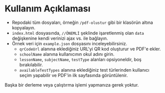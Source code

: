 # Kullanım Açıklaması

- Repodaki tüm dosyaları, örneğin `/pdf-olustur` gibi bir klasörün altına kopyalayın.
- `index.html` dosyasında, `//ÖNEMLİ` şeklinde işaretlenmiş olan `data` değişkenine kendi verinizi ajax vs. ile bağlayın.
- Örnek veri için `example.json` dosyasını inceleyebilirsiniz.
    - `qrCodeUrl` alanına eklediğiniz URL'yi QR kod oluşturur ve PDF'e ekler.
    - `schoolName` alanına kullanıcının okul adını girin.
    - `lessonName`, `subjectName`, `testType` alanları opsiyoneldir, boş bırakılabilir.
    - `availableTestTypes` alanına eklediğiniz test türlerinden kullanıcı seçim yapabilir ve PDF'in ilk sayfasında görüntülenir.

Başka bir derleme veya çalıştırma işlemi yapmanıza gerek yoktur.